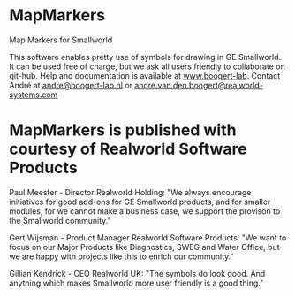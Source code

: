 # MapMarkers
Map Markers for Smallworld

This software enables pretty use of symbols for drawing in GE Smallworld. It can be used free of charge, but we ask all users friendly to collaborate on git-hub.
Help and documentation is available at www.boogert-lab.
Contact André at andre@boogert-lab.nl or andre.van.den.boogert@realworld-systems.com

# MapMarkers is published with courtesy of Realworld Software Products

  Paul Meester - Director Realworld Holding: 
   "We always encourage initiatives for good add-ons for GE Smallworld products, 
    and for smaller modules, for we cannot make a business case, we support the
	provison to the Smallworld community."
  
  Gert Wijsman - Product Manager Realworld Software Products:
   "We want to focus on our Major Products like Diagnostics, SWEG and Water Office, 
   but we are happy with projects like this to enrich our community."
   
  Gillian Kendrick - CEO Realworld UK:
   "The symbols do look good. And anything which makes Smallworld more user friendly 
    is a good thing."

